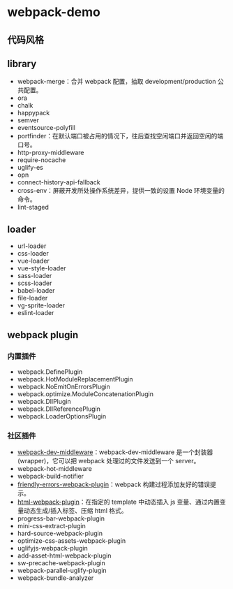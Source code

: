 # webpack-demo

## 代码风格

## library

- webpack-merge：合并 webpack 配置，抽取 development/production 公共配置。
- ora
- chalk
- happypack
- semver
- eventsource-polyfill
- portfinder：在默认端口被占用的情况下，往后查找空闲端口并返回空闲的端口号。
- http-proxy-middleware
- require-nocache
- uglify-es
- opn
- connect-history-api-fallback
- cross-env：屏蔽开发所处操作系统差异，提供一致的设置 Node 环境变量的命令。
- lint-staged

## loader

- url-loader
- css-loader
- vue-loader
- vue-style-loader
- sass-loader
- scss-loader
- babel-loader
- file-loader
- vg-sprite-loader
- eslint-loader

## webpack plugin

### 内置插件

- webpack.DefinePlugin
- webpack.HotModuleReplacementPlugin
- webpack.NoEmitOnErrorsPlugin
- webpack.optimize.ModuleConcatenationPlugin
- webpack.DllPlugin
- webpack.DllReferencePlugin
- webpack.LoaderOptionsPlugin

### 社区插件

- [webpack-dev-middleware](https://github.com/webpack/webpack-dev-middleware)：webpack-dev-middleware 是一个封装器(wrapper)，它可以把 webpack 处理过的文件发送到一个 server。
- webpack-hot-middleware
- webpack-build-notifier
- [friendly-errors-webpack-plugin](https://www.npmjs.com/package/friendly-errors-webpack-plugin)：webpack 构建过程添加友好的错误提示。
- [html-webpack-plugin](https://github.com/jantimon/html-webpack-plugin#options)：在指定的 template 中动态插入 js 变量、通过内置变量动态生成/插入标签、压缩 html 格式。
- progress-bar-webpack-plugin
- mini-css-extract-plugin
- hard-source-webpack-plugin
- optimize-css-assets-webpack-plugin
- uglifyjs-webpack-plugin
- add-asset-html-webpack-plugin
- sw-precache-webpack-plugin
- webpack-parallel-uglify-plugin
- webpack-bundle-analyzer
